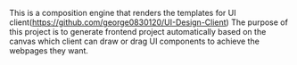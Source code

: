 This is a composition engine that renders the templates for UI client(https://github.com/george0830120/UI-Design-Client)
The purpose of this project is to generate frontend project automatically based on the canvas which client can draw or drag UI components to achieve the webpages they want.
